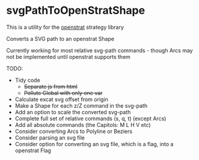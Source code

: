 # svgPathToOpenStratShape
This is a utility for the [openstrat](https://github.com/Rich2/openstrat) strategy library

Converts a SVG path to an openstrat Shape

Currently working for most relative svg-path commands - though Arcs may not be implemented until openstrat supports them

TODO:
* Tidy code
  * ~~Separate js from html~~
  * ~~Pollute Global with only one var~~
* Calculate excat svg offset from origin
* Make a Shape for each z/Z command in the svg-path
* Add an option to scale the converted svg-path
* Complete full set of relative commands (s, q, t) (except Arcs) 
* Add all absolute commands (the Capitols: M L H V etc)
* Consider converting Arcs to Polyline or Beziers
* Consider parsing an svg file
* Consider option for converting an svg file, which is a flag, into a openstrat Flag

